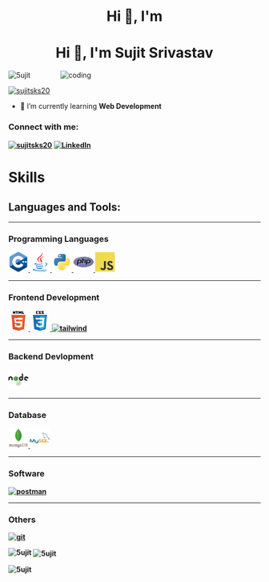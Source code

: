<h1 align="center">Hi 👋, I'm <h1 align="center">Hi 👋, I'm Sujit Srivastav</h1>
<!-- <h3 align="center">A passionate frontend developer from India</h3> -->

<img align="right" alt="coding" width="400" src="https://images.squarespace-cdn.com/content/v1/5769fc401b631bab1addb2ab/1541580611624-TE64QGKRJG8SWAIUS7NS/ke17ZwdGBToddI8pDm48kPoswlzjSVMM-SxOp7CV59BZw-zPPgdn4jUwVcJE1ZvWQUxwkmyExglNqGp0IvTJZamWLI2zvYWH8K3-s_4yszcp2ryTI0HqTOaaUohrI8PI6FXy8c9PWtBlqAVlUS5izpdcIXDZqDYvprRqZ29Pw0o/coding-freak.gif">


<p align="left"> <img src="https://komarev.com/ghpvc/?username=5ujit&label=Profile%20views&color=0e75b6&style=flat" alt="5ujit" /> </p>

<p align="left"> <a href="https://twitter.com/sujitsks20" target="blank"><img src="https://img.shields.io/twitter/follow/sujitsks20?logo=twitter&style=for-the-badge" alt="sujitsks20" /></a> </p>

- 🌱 I’m currently learning <b>Web Development <b>

<h3 align="left">Connect with me:</h3>
<p align="left">
  <a href="https://twitter.com/sujitsks20" target="blank"><img align="center" src="https://raw.githubusercontent.com/rahuldkjain/github-profile-readme-generator/master/src/images/icons/Social/twitter.svg" alt="sujitsks20" height="30" width="40" /></a>
  <a href="https://www.linkedin.com/in/sujit-srivastav-93b9b5220/" target="_blank">
    <img align="center" src="https://raw.githubusercontent.com/rahuldkjain/github-profile-readme-generator/master/src/images/icons/Social/linked-in-alt.svg" alt="LinkedIn" height="30" width="40" />
</a>

</p>

<h1 align="left">Skills</h1>
<h2 align="left">Languages and Tools:</h2>
<hr>
<h3 align="left">Programming Languages</h3>
<p alig=" left">
  
  <a href="https://www.w3schools.com/cpp/">
    <img src="https://raw.githubusercontent.com/devicons/devicon/master/icons/cplusplus/cplusplus-original.svg" alt="cplusplus" width="40" height="40"/>
</a>

<a href="https://www.w3schools.com/java/">
  <img src="https://raw.githubusercontent.com/devicons/devicon/master/icons/java/java-original.svg" alt="java" width="40" height="40"/>
</a>

<a href="https://www.learnpython.org">
  <img src="https://raw.githubusercontent.com/devicons/devicon/master/icons/python/python-original.svg" alt="python" width="40" height="40"/>
</a>

<a href="https://www.w3schools.com/php/">
  <img src="https://raw.githubusercontent.com/devicons/devicon/master/icons/php/php-original.svg" alt="php" width="40" height="40"/>
</a>
<a href="https://developer.mozilla.org/en-US/docs/Learn/JavaScript">
  <img src="https://raw.githubusercontent.com/devicons/devicon/master/icons/javascript/javascript-original.svg" alt="javascript" width="40" height="40"/>
</a>


</p>
<hr>

<p alig=" left">

  <h3> Frontend Development </h3>
  <a href="https://www.w3schools.com/html/">
    <img src="https://raw.githubusercontent.com/devicons/devicon/master/icons/html5/html5-original-wordmark.svg" alt="html5" width="40" height="40"/>
</a>
<a href="https://www.w3schools.com/css/">
  <img src="https://raw.githubusercontent.com/devicons/devicon/master/icons/css3/css3-original-wordmark.svg" alt="css3" width="40" height="40"/>
</a>
<a href="https://www.geeksforgeeks.org/tailwind-css/">
  <img src="https://www.vectorlogo.zone/logos/tailwindcss/tailwindcss-icon.svg" alt="tailwind" width="40" height="40"/>
</a>





</p>
<hr>
<p alig=" left">

  <h3> Backend Devlopment </h3>
  <a href="https://nodejs.org/en/learn/getting-started/introduction-to-nodejs">
    <img src="https://raw.githubusercontent.com/devicons/devicon/master/icons/nodejs/nodejs-original-wordmark.svg" alt="nodejs" width="40" height="40"/>
</a>



</p>
<hr>
<p alig=" left">

  <h3> Database </h3>
  <a href="https://www.w3schools.com/mongodb/">
    <img src="https://raw.githubusercontent.com/devicons/devicon/master/icons/mongodb/mongodb-original-wordmark.svg" alt="mongodb" width="40" height="40"/>
</a>

<a href="https://www.w3schools.com/MySQL/default.asp">
  <img src="https://raw.githubusercontent.com/devicons/devicon/master/icons/mysql/mysql-original-wordmark.svg" alt="mysql" width="40" height="40"/>
</a>




</p>  

<hr>

<p align="left"> 
  <h3>Software</h3>
 

  <a href="https://www.javatpoint.com/postman">
    <img src="https://www.vectorlogo.zone/logos/getpostman/getpostman-icon.svg" alt="postman" width="40" height="40"/>
</a>

</p>
<hr>

<p>
  <h3>Others</h3>
  <a href="https://www.w3schools.com/git/">
    <img src="https://www.vectorlogo.zone/logos/git-scm/git-scm-icon.svg" alt="git" width="40" height="40"/>
</a>



</p>

<p><img align="left" src="https://github-readme-stats.vercel.app/api/top-langs?username=5ujit&show_icons=true&locale=en&layout=compact" alt="5ujit" /></p>

<p>&nbsp;<img align="center" src="https://github-readme-stats.vercel.app/api?username=5ujit&show_icons=true&locale=en" alt="5ujit" /></p>

<p><img align="center" src="https://github-readme-streak-stats.herokuapp.com/?user=5ujit&" alt="5ujit" /></p>
